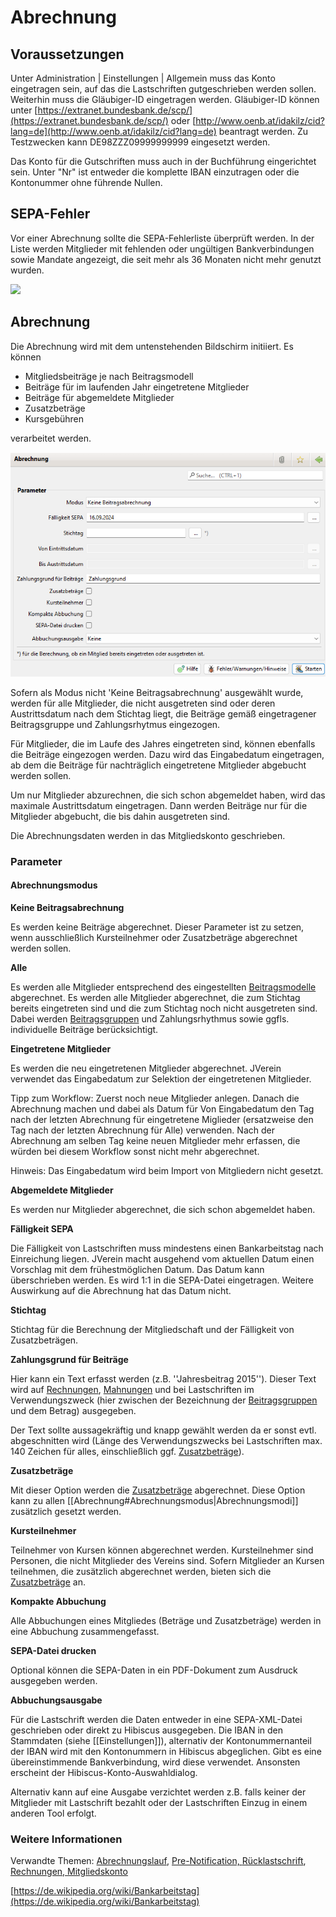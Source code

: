 # Abrechnung

## Voraussetzungen

Unter Administration \| Einstellungen \| Allgemein muss das Konto eingetragen sein, auf das die Lastschriften gutgeschrieben werden sollen. Weiterhin muss die Gläubiger-ID eingetragen werden. Gläubiger-ID können unter [https://extranet.bundesbank.de/scp/](https://extranet.bundesbank.de/scp/) oder [http://www.oenb.at/idakilz/cid?lang=de](http://www.oenb.at/idakilz/cid?lang=de) beantragt werden. Zu Testzwecken kann DE98ZZZ09999999999 eingesetzt werden.

Das Konto für die Gutschriften muss auch in der Buchführung eingerichtet sein. Unter "Nr" ist entweder die komplette IBAN einzutragen oder die Kontonummer ohne führende Nullen.

## SEPA-Fehler

Vor einer Abrechnung sollte die SEPA-Fehlerliste überprüft werden. In der Liste werden Mitglieder mit fehlenden oder ungültigen Bankverbindungen sowie Mandate angezeigt, die seit mehr als 36 Monaten nicht mehr genutzt wurden.

![](../../assets/sepafehler.png)

## Abrechnung

Die Abrechnung wird mit dem untenstehenden Bildschirm initiiert. Es können

* Mitgliedsbeiträge je nach Beitragsmodell
* Beiträge für im laufenden Jahr eingetretene Mitglieder
* Beiträge für abgemeldete Mitglieder
* Zusatzbeträge
* Kursgebühren

verarbeitet werden.

![](../../assets/abrechnung.png)

Sofern als Modus nicht 'Keine Beitragsabrechnung' ausgewählt wurde, werden für alle Mitglieder, die nicht ausgetreten sind oder deren Austrittsdatum nach dem Stichtag liegt, die Beiträge gemäß eingetragener Beitragsgruppe und Zahlungsrhytmus eingezogen.

Für Mitglieder, die im Laufe des Jahres eingetreten sind, können ebenfalls die Beiträge eingezogen werden. Dazu wird das Eingabedatum eingetragen, ab dem die Beiträge für nachträglich eingetretene Mitglieder abgebucht werden sollen.

Um nur Mitglieder abzurechnen, die sich schon abgemeldet haben, wird das maximale Austrittsdatum eingetragen. Dann werden Beiträge nur für die Mitglieder abgebucht, die bis dahin ausgetreten sind.

Die Abrechnungsdaten werden in das Mitgliedskonto geschrieben.

### Parameter

#### Abrechnungsmodus <a id="abrechnungsmodus"></a>

**Keine Beitragsabrechnung**

Es werden keine Beiträge abgerechnet. Dieser Parameter ist zu setzen, wenn ausschließlich Kursteilnehmer oder Zusatzbeträge abgerechnet werden sollen.

**Alle**

Es werden alle Mitglieder entsprechend des eingestellten [Beitragsmodelle](../../allgemein/beitragsmodelle.md) abgerechnet. Es werden alle Mitglieder abgerechnet, die zum Stichtag bereits eingetreten sind und die zum Stichtag noch nicht ausgetreten sind. Dabei werden [Beitragsgruppen](../administration/beitragsgruppen.md) und Zahlungsrhythmus sowie ggfls. individuelle Beiträge berücksichtigt.

**Eingetretene Mitglieder**

Es werden die neu eingetretenen Mitglieder abgerechnet. JVerein verwendet das Eingabedatum zur Selektion der eingetretenen Mitglieder.

Tipp zum Workflow: Zuerst noch neue Mitglieder anlegen. Danach die Abrechnung machen und dabei als Datum für Von Eingabedatum den Tag nach der letzten Abrechnung für eingetretene Miglieder \(ersatzweise den Tag nach der letzten Abrechnung für Alle\) verwenden. Nach der Abrechnung am selben Tag keine neuen Mitglieder mehr erfassen, die würden bei diesem Workflow sonst nicht mehr abgerechnet.

Hinweis: Das Eingabedatum wird beim Import von Mitgliedern nicht gesetzt.

**Abgemeldete Mitglieder**

Es werden nur Mitglieder abgerechnet, die sich schon abgemeldet haben.

**Fälligkeit SEPA**

Die Fälligkeit von Lastschriften muss mindestens einen Bankarbeitstag nach Einreichung liegen. JVerein macht ausgehend vom aktuellen Datum einen Vorschlag mit dem frühestmöglichen Datum. Das Datum kann überschrieben werden. Es wird 1:1 in die SEPA-Datei eingetragen. Weitere Auswirkung auf die Abrechnung hat das Datum nicht.

**Stichtag**

Stichtag für die Berechnung der Mitgliedschaft und der Fälligkeit von Zusatzbeträgen.

**Zahlungsgrund für Beiträge**

Hier kann ein Text erfasst werden \(z.B. ''Jahresbeitrag 2015''\). Dieser Text wird auf [Rechnungen](../rechnungen.md), [Mahnungen](../mahnungen.md) und bei Lastschriften im Verwendungszweck \(hier zwischen der Bezeichnung der [Beitragsgruppen](../administration/beitragsgruppen.md) und dem Betrag\) ausgegeben.

Der Text sollte aussagekräftig und knapp gewählt werden da er sonst evtl. abgeschnitten wird \(Länge des Verwendungszwecks bei Lastschriften max. 140 Zeichen für alles, einschließlich ggf. [Zusatzbeträge](../zusatzbetrage.md)\).

**Zusatzbeträge**

Mit dieser Option werden die [Zusatzbeträge](../zusatzbetrage.md) abgerechnet. Diese Option kann zu allen \[\[Abrechnung\#Abrechnungsmodus\|Abrechnungsmodi\]\] zusätzlich gesetzt werden.

**Kursteilnehmer**

Teilnehmer von Kursen können abgerechnet werden. Kursteilnehmer sind Personen, die nicht Mitglieder des Vereins sind. Sofern Mitglieder an Kursen teilnehmen, die zusätzlich abgerechnet werden, bieten sich die [Zusatzbeträge](../zusatzbetrage.md) an.

**Kompakte Abbuchung**

Alle Abbuchungen eines Mitgliedes \(Beträge und Zusatzbeträge\) werden in eine Abbuchung zusammengefasst.

**SEPA-Datei drucken**

Optional können die SEPA-Daten in ein PDF-Dokument zum Ausdruck ausgegeben werden.

**Abbuchungsausgabe**

Für die Lastschrift werden die Daten entweder in eine SEPA-XML-Datei geschrieben oder direkt zu Hibiscus ausgegeben. Die IBAN in den Stammdaten \(siehe \[\[Einstellungen\]\]\), alternativ der Kontonummernanteil der IBAN wird mit den Kontonummern in Hibiscus abgeglichen. Gibt es eine übereinstimmende Bankverbindung, wird diese verwendet. Ansonsten erscheint der Hibiscus-Konto-Auswahldialog.

Alternativ kann auf eine Ausgabe verzichtet werden z.B. falls keiner der Mitglieder mit Lastschrift bezahlt oder der Lastschriften Einzug in einem anderen Tool erfolgt.

### Weitere Informationen

Verwandte Themen: [Abrechnungslauf](abrechnungslauf.md), [Pre-Notification, ](pre-notification.md)[Rücklastschrift](rucklastschrift.md), [Rechnungen, ](../rechnungen.md)[Mitgliedskonto](../mitgliedskonto.md)

[https://de.wikipedia.org/wiki/Bankarbeitstag](https://de.wikipedia.org/wiki/Bankarbeitstag)
